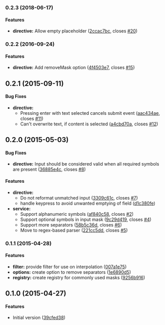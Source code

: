 ### 0.2.3 (2018-06-17)


#### Features

* **directive:** Allow empty placeholder ([2ccac7bc](https://github.com/awerlang/angular-easy-masks/commit/2ccac7bc), closes [#20](https://github.com/awerlang/angular-easy-masks/issues/20))


### 0.2.2 (2016-09-24)


#### Features

* **directive:** Add removeMask option ([4f4503e7](https://github.com/awerlang/angular-easy-masks/commit/4f4503e7), closes [#15](https://github.com/awerlang/angular-easy-masks/issues/15))


## 0.2.1 (2015-09-11)


#### Bug Fixes

* **directive:**
  * Pressing enter with text selected cancels submit event ([aac434ae](https://github.com/awerlang/angular-easy-masks/commit/aac434ae), closes [#11](https://github.com/awerlang/angular-easy-masks/issues/11))
  * Can't overwrite text, if content is selected ([a4cbd70a](https://github.com/awerlang/angular-easy-masks/commit/a4cbd70a), closes [#12](https://github.com/awerlang/angular-easy-masks/issues/12))


## 0.2.0 (2015-05-03)


#### Bug Fixes

* **directive:** Input should be considered valid when all required symbols are present ([36885e4c](https://github.com/awerlang/angular-easy-masks/commit/36885e4c), closes [#8](https://github.com/awerlang/angular-easy-masks/issues/8))


#### Features

* **directive:**
  * Do not reformat unmatched input ([3309c61c](https://github.com/awerlang/angular-easy-masks/commit/3309c61c), closes [#7](https://github.com/awerlang/angular-easy-masks/issues/7))
  * handle keypress to avoid unwanted emptying of field ([d1c380fe](https://github.com/awerlang/angular-easy-masks/commit/d1c380fe))
* **service:**
  * Support alphanumeric symbols ([af840c58](https://github.com/awerlang/angular-easy-masks/commit/af840c58), closes [#2](https://github.com/awerlang/angular-easy-masks/issues/2))
  * Support optional symbols in input mask ([9c29d419](https://github.com/awerlang/angular-easy-masks/commit/9c29d419), closes [#4](https://github.com/awerlang/angular-easy-masks/issues/4))
  * Support more separators ([58b5c36d](https://github.com/awerlang/angular-easy-masks/commit/58b5c36d), closes [#6](https://github.com/awerlang/angular-easy-masks/issues/6))
  * Move to regex-based parser ([221cc5dd](https://github.com/awerlang/angular-easy-masks/commit/221cc5dd), closes [#5](https://github.com/awerlang/angular-easy-masks/issues/5))


### 0.1.1 (2015-04-28)


#### Features

* **filter:** provide filter for use on interpolation ([007a1e75](https://github.com/awerlang/angular-easy-masks/commit/007a1e75))
* **options:** create option to remove separators ([1e6890d5](https://github.com/awerlang/angular-easy-masks/commit/1e6890d5))
* **registry:** create registry for commonly used masks ([9256b916](https://github.com/awerlang/angular-easy-masks/commit/9256b916))


## 0.1.0 (2015-04-27)


#### Features

* Initial version ([39cfed38](https://github.com/awerlang/angular-easy-masks/commit/39cfed38))



